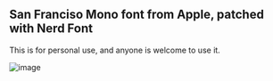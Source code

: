 ## San Franciso Mono font from Apple, patched with Nerd Font
This is for personal use, and anyone is welcome to use it.

![image](https://github.com/CosmicSyntax/SFMono-Nerd-Font/assets/14236737/49d216c9-9ef0-44af-ab91-a8ad4588241d)
